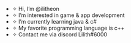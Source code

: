 - ✧ Hi, I’m @ilitheon
- ✧ I’m interested in game & app development
- ✧ I’m currently learning java & c#
- ✧ My favorite programming language is c++
- ✧ Contact me via discord Lilith#6000

<!---
faeryirl/faeryirl is a ✨ special ✨ repository because its `README.md` (this file) appears on your GitHub profile.
You can click the Preview link to take a look at your changes.
--->
